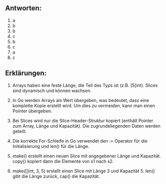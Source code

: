 ## Antworten:
1. a
2. b
3. b
4. c
5. b
6. c
7. a
8. c

## Erklärungen:

1. Arrays haben eine feste Länge, die Teil des Typs ist (z.B. [5]int). Slices sind dynamisch und können wachsen.

2. In Go werden Arrays als Wert übergeben, was bedeutet, dass eine komplette Kopie erstellt wird. Um dies zu vermeiden, kann man einen Pointer übergeben.

3. Bei Slices wird nur die Slice-Header-Struktur kopiert (enthält Pointer zum Array, Länge und Kapazität). Die zugrundeliegenden Daten werden geteilt.

4. Die korrekte For-Schleife in Go verwendet den := Operator für die Initialisierung und len() für die Länge.

5. make() erstellt einen neuen Slice mit angegebener Länge und Kapazität. copy() kopiert dann die Elemente von s1 nach s2.

6. make([]int, 3, 5) erstellt einen Slice mit Länge 3 und Kapazität 5. len() gibt die Länge zurück, cap() die Kapazität.

